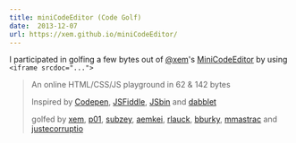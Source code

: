 ```yaml
---
title: miniCodeEditor (Code Golf)
date:  2013-12-07
url: https://xem.github.io/miniCodeEditor/
---
```


I participated in golfing a few bytes out of [@xem](https://twitter.com/MaximeEuziere)'s [MiniCodeEditor](https://xem.github.io/miniCodeEditor/) by using `<iframe srcdoc="...">`

> An online HTML/CSS/JS playground in 62 & 142 bytes</h2>
>
> Inspired by <a href="//codepen.io">Codepen</a>, <a href="//jsfiddle.net">JSFiddle</a>, <a href="//jsbin.com">JSbin</a> and <a href="//dabblet.com/">dabblet</a>
>
> golfed by <a href=//twitter.com/MaximeEuziere>xem</a>, <a href=//twitter.com/p01>p01</a></a>, <a href=//twitter.com/subzey>subzey</a>, <a href=//twitter.com/aemkei>aemkei</a>, <a href="https://twitter.com/LauckAndLoad">rlauck</a>, <a href="https://twitter.com/bburky">bburky</a>, <a href="https://twitter.com/mmastrac">mmastrac</a> and <a href="https://twitter.com/justecorruptio">justecorruptio</a>
